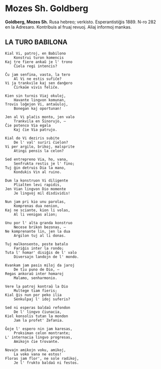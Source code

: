 # Mozes Sh. Goldberg
**Goldberg, Mozes Sh.** Rusa hebreo; verkisto. Esperantistiĝis 1889.  N-ro 282 en la Adresaro. Kontribuis al fruaj revuoj. Aliaj informoj mankas.

## LA TURO BABILONA

    Kial Vi, patroj, en Babilono
        Konstrui turon komencis
    Kaj tre fiere ankaŭ je l' trono
        Ĉiela regi intencis?

    Ĉu jam senfina, vasta, la tero
        Al Vi ne estis sufiĉe?
    Vi ja trankvile kaj sen danĝero
        Ĉirkaŭe vivis feliĉe.

    Kien sin turnis Viaj okuloj,
        Havante lingvon komunan,
    Trovis loĝejon Vi, antaŭuloj,
        Bonegan kaj oportunan!

    Jen al Vi plaĉis monto, jen valo
        Trankvila en Ŝinorujo, —
    Ĉie potenco Via egala
        Kaj ĉie Via patrujo.

    Kial do Vi deziris subite
        De l' val' suriri ĉielon?
    Vi per argilo, brikoj, malsprite
        Atingi pensis la celon?

    Sed entrepreno Via, ho, vana,
        Senfrukta restis je l' fino;
    Tuj ĝin detruis Dia la mano,
        Kondukis Vin al ruino.

    Dum la konstruon Vi diligente
        Plialten levi rapidis,
    Jen Vian lingvon Dio momente
        Je lingvoj mil disdividis!

    Nun jam pri kio unu parolas,
        Komprenas dua nenion,
    Kaj ne sciante, kion li volas,
        Al li venigas alion;

    Unu por l' alta granda konstruo
        Necese brikon bezonas, —
    Ne komprenante lin, jen la dua
        Argilon tuj al li donas.

    Tuj malkonsento, poste batalo
        Fariĝis inter la rondo;
    Tuta l' homar' disiĝis de l' valo
        Diversajn landojn de l' mondo.

    Kvankam jam pasis miloj da jaroj
        De tiu puno de Dio, —
    Regas ankoraŭ inter homaroj
        Malamo, senharmonio.

    Vere la patroj kontraŭ la Dio
        Multege tiam fieris;
    Kial ĝis nun por peko ilia
        Senkulpaj l' idoj suferis?

    Sed ni esperas baldaŭ refondon
        De l' lingvo ĉiunacia,
    Kiel konsolis tutan la mondon
        Jam la profet' Zefania.

    Ĝoje l' espero nin jam karesas,
        Proksiman celon montrante;
    L' internacia lingvo progresas,
        Amikojn ĉie trovante.

    Novajn amikojn voku, amikoj,
        La voko vana ne estos!
    Floras jam flor', ne sole radikoj,
        Je l' frukto baldaŭ ni festos.
